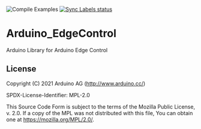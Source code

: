 ![Compile Examples](https://github.com/arduino-libraries/Arduino_EdgeControl/actions/workflows/compile-examples.yml/badge.svg)
[![Sync Labels status](https://github.com/arduino-libraries/Arduino_EdgeControl/actions/workflows/sync-labels.yml/badge.svg)](https://github.com/arduino-libraries/Arduino_EdgeControl/actions/workflows/sync-labels.yml)

# Arduino_EdgeControl

Arduino Library for Arduino Edge Control

## License 

Copyright (C) 2021 Arduino AG (http://www.arduino.cc/)

SPDX-License-Identifier: MPL-2.0


This Source Code Form is subject to the terms of the Mozilla Public
License, v. 2.0. If a copy of the MPL was not distributed with this
file, You can obtain one at https://mozilla.org/MPL/2.0/.
